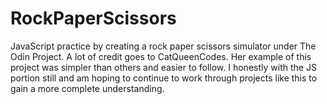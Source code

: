 # RockPaperScissors
JavaScript practice by creating a rock paper scissors simulator under The Odin Project. A lot of credit goes to CatQueenCodes. Her example of this project was simpler than others and easier to follow. I honestly with the JS portion still and am hoping to continue to work through projects like this to gain a more complete understanding. 